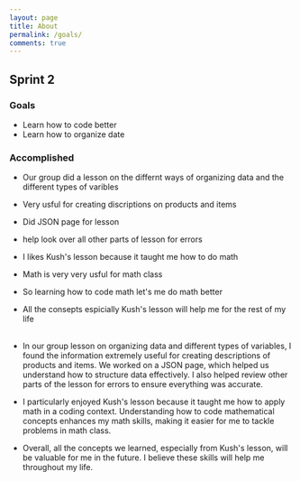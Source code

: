 ```yaml
---
layout: page
title: About
permalink: /goals/
comments: true
---
```


## Sprint 2

### Goals
* Learn how to code better
* Learn how to organize date

### Accomplished
* Our group did a lesson on the differnt ways of organizing data and the different types of varibles
* Very usful for creating discriptions on products and items
* Did JSON page for lesson
* help look over all other parts of lesson for errors
* I likes Kush's lesson because it taught me how to do math
* Math is very very usful for math class 
* So learning how to code math let's me do math better
* All the consepts espicially Kush's lesson will help me for the rest of my life
<br/> <br/>
* In our group lesson on organizing data and different types of variables, I found the information extremely useful for creating descriptions of products and items. We worked on a JSON page, which helped us understand how to structure data effectively. I also helped review other parts of the lesson for errors to ensure everything was accurate.

* I particularly enjoyed Kush's lesson because it taught me how to apply math in a coding context. Understanding how to code mathematical concepts enhances my math skills, making it easier for me to tackle problems in math class.

* Overall, all the concepts we learned, especially from Kush's lesson, will be valuable for me in the future. I believe these skills will help me throughout my life.
